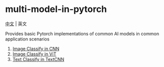# multi-model-in-pytorch

[中文](README_cn.md) | 英文

Provides basic Pytorch implementations of common AI models in common application scenarios

1. [Image Classify in CNN](image_classify_in_CNN/README.md)
2. [Image Classify in ViT](image_classify_in_ViT/README.md)
3. [Text Classify in TextCNN](text_classify_in_TextCNN/README.md)